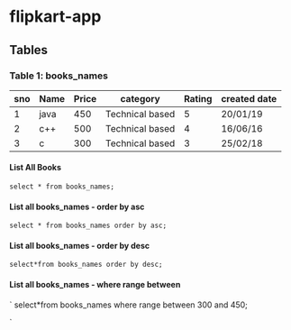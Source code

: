 # flipkart-app

## Tables

### Table 1: books_names
| sno | Name | Price | category | Rating | created date |
| -- | -- | -- | -- | -- | -- |
| 1 | java | 450 | Technical based | 5 | 20/01/19 |
| 2 | c++ | 500 | Technical based | 4 | 16/06/16 |
| 3 | c | 300 | Technical based | 3 | 25/02/18 |
#### List All Books

`
select * from books_names;
`

#### List all books_names - order by asc

`
select * from books_names order by asc;
`

#### List all books_names - order by desc

`
select*from books_names order by desc;
`

#### List all books_names - where range between 

`
select*from books_names where range between 300 and 450;

`
